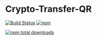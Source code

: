 # Crypto-Transfer-QR

[![Build Status](https://travis-ci.org/hayatoVTA/crypto-transfer-qr.svg?branch=main)](https://travis-ci.org/hayatoVTA/crypto-transfer-qr)
[![npm](https://img.shields.io/npm/v/rpncc.svg)](https://npmjs.com/package/crypto-transfer-qr)
<!-- [![GitHub license](https://img.shields.io/github/license/hayatoVTA/rpncc.svg)](https://github.com/hayatoVTA/crypto-transfer-qr) -->
[![npm total downloads](https://img.shields.io/npm/dt/rpncc.svg)](https://github.com/hayatoVTA/crypto-transfer-qr)
